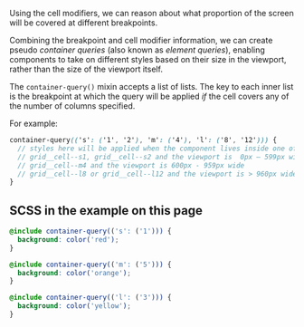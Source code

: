 Using the cell modifiers, we can reason about what proportion of the screen will be covered at different breakpoints.

Combining the breakpoint and cell modifier information, we can create pseudo *container queries* (also known as *element queries*), enabling components to take on different styles based on their size in the viewport, rather than the size of the viewport itself.

The `container-query()` mixin accepts a list of lists. The key to each inner list is the breakpoint at which the query will be applied _if_ the cell covers any of the number of columns specified.

For example:

```scss
container-query(('s': ('1', '2'), 'm': ('4'), 'l': ('8', '12'))) {
  // styles here will be applied when the component lives inside one of:
  // grid__cell--s1, grid__cell--s2 and the viewport is  0px – 599px wide
  // grid__cell--m4 and the viewport is 600px - 959px wide
  // grid__cell--l8 or grid__cell--l12 and the viewport is > 960px wide
}
```

## SCSS in the example on this page
```scss
@include container-query(('s': ('1'))) {
  background: color('red');
}

@include container-query(('m': ('5'))) {
  background: color('orange');
}

@include container-query(('l': ('3'))) {
  background: color('yellow');
}
```
